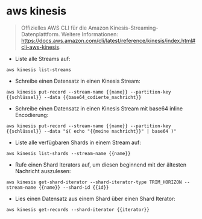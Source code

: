 # aws kinesis

> Offizielles AWS CLI für die Amazon Kinesis-Streaming-Datenplattform.
> Weitere Informationen: <https://docs.aws.amazon.com/cli/latest/reference/kinesis/index.html#cli-aws-kinesis>.

- Liste alle Streams auf:

`aws kinesis list-streams`

- Schreibe einen Datensatz in einen Kinesis Stream:

`aws kinesis put-record --stream-name {{name}} --partition-key {{schlüssel}} --data {{base64_codierte_nachricht}}`

- Schreibe einen Datensatz in einen Kinesis Stream mit base64 inline Encodierung:

`aws kinesis put-record --stream-name {{name}} --partition-key {{schlüssel}} --data "$( echo "{{meine nachricht}}" | base64 )"`

- Liste alle verfügbaren Shards in einem Stream auf:

`aws kinesis list-shards --stream-name {{name}}`

- Rufe einen Shard Iterators auf, um diesen beginnend mit der ältesten Nachricht auszulesen:

`aws kinesis get-shard-iterator --shard-iterator-type TRIM_HORIZON --stream-name {{name}} --shard-id {{id}}`

- Lies einen Datensatz aus einem Shard über einen Shard Iterator:

`aws kinesis get-records --shard-iterator {{iterator}}`
